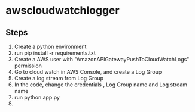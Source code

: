 # awscloudwatchlogger
## Steps 
 1. Create a python environment
 2. run pip install -r requirements.txt
 3. Create a AWS user with "AmazonAPIGatewayPushToCloudWatchLogs" permission
 4. Go to cloud watch in AWS Console, and create a Log Group
 5. Create a log stream from Log Group
 6. In the code, change the credentials , Log Group name and Log stream name
 7. run python app.py
 8. 
